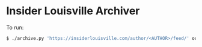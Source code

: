 # Insider Louisville Archiver

To run:

```bash
$ ./archive.py 'https://insiderlouisville.com/author/<AUTHOR>/feed/' output
```